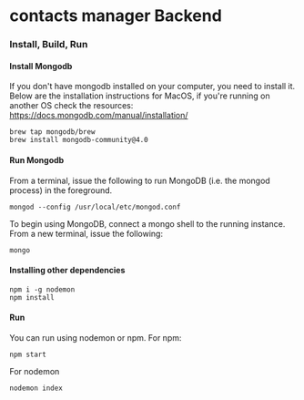 # contacts manager Backend

### Install, Build, Run

#### Install Mongodb
If you don't have mongodb installed on your computer, you need to install it. 
Below are the installation instructions for MacOS, if you're running on another OS check the resources: https://docs.mongodb.com/manual/installation/
```
brew tap mongodb/brew
brew install mongodb-community@4.0
````

#### Run Mongodb

From a terminal, issue the following to run MongoDB (i.e. the mongod process) in the foreground.
```
mongod --config /usr/local/etc/mongod.conf
```

To begin using MongoDB, connect a mongo shell to the running instance. From a new terminal, issue the following:

```
mongo
```


#### Installing other dependencies
```
npm i -g nodemon
npm install
```
#### Run
You can run using nodemon or npm. For npm:
````
npm start
````

For nodemon
````
nodemon index
